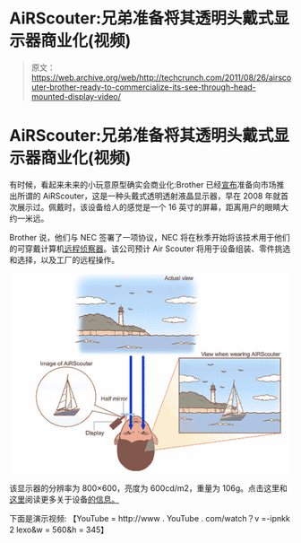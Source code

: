 # AiRScouter:兄弟准备将其透明头戴式显示器商业化(视频)

> 原文：<https://web.archive.org/web/http://techcrunch.com/2011/08/26/airscouter-brother-ready-to-commercialize-its-see-through-head-mounted-display-video/>

# AiRScouter:兄弟准备将其透明头戴式显示器商业化(视频)

有时候，看起来未来的小玩意原型确实会商业化:Brother 已经[宣布](https://web.archive.org/web/20230205045819/http://www.brother.com/en/news/2011/airscouter/index.htm)准备向市场推出所谓的 AiRScouter，这是一种头戴式透明透射液晶显示器，早在 2008 年就首次展示过。佩戴时，该设备给人的感觉是一个 16 英寸的屏幕，距离用户的眼睛大约一米远。

Brother 说，他们与 NEC 签署了一项协议，NEC 将在秋季开始将该技术用于他们的可穿戴计算机[远程侦察器](https://web.archive.org/web/20230205045819/http://www.telegraph.co.uk/technology/news/6493869/NEC-unveils-Tele-Scouter-translation-glasses.html)。该公司预计 Air Scouter 将用于设备组装、零件挑选和选择，以及工厂的远程操作。

[![](img/c2849bc3bb2bdc023ad66216a5cae614.png "airscouter 2")](https://web.archive.org/web/20230205045819/https://techcrunch.com/wp-content/uploads/2011/08/airscouter-2.jpg)

该显示器的分辨率为 800×600，亮度为 600cd/m2，重量为 106g。点击这里和[这里](https://web.archive.org/web/20230205045819/https://techcrunch.com/2010/07/21/airscouter-brothers-futuristic-head-mounted-display/)阅读更多关于设备[的信息。](https://web.archive.org/web/20230205045819/https://techcrunch.com/2010/09/15/video-airscouter-brother%E2%80%99s-futuristic-head-mounted-display/)

下面是演示视频:
【YouTube = http://www . YouTube . com/watch？v =-ipnkk 2 lexo&w = 560&h = 345】
